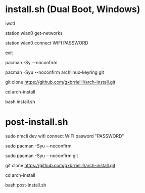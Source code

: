# install.sh (Dual Boot, Windows)

iwctl

station wlan0 get-networks

station wlan0 connect WIFI
PASSWORD

exit

pacman -Sy --noconfirm

pacman -Syu --noconfirm archlinux-keyring git

git clone https://github.com/gxbrriellll/arch-install.git

cd arch-install

bash install.sh

# post-install.sh

sudo nmcli dev wifi connect WIFI pasword "PASSWORD"

sudo pacman -Syu --noconfirm 

sudo pacman -Syu --noconfirm git

git clone https://github.com/gxbrriellll/arch-install.git

cd arch-install

bash post-install.sh
